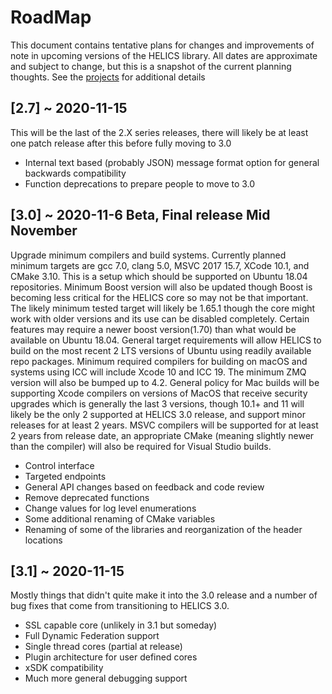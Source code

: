 # RoadMap

This document contains tentative plans for changes and improvements of note in upcoming versions of the HELICS library. All dates are approximate and subject to change, but this is a snapshot of the current planning thoughts. See the [projects](https://github.com/GMLC-TDC/HELICS/projects) for additional details

## \[2.7\] ~ 2020-11-15

This will be the last of the 2.X series releases, there will likely be at least one patch release after this before fully moving to 3.0

- Internal text based (probably JSON) message format option for general backwards compatibility
- Function deprecations to prepare people to move to 3.0

## \[3.0\] ~ 2020-11-6 Beta, Final release Mid November

Upgrade minimum compilers and build systems. Currently planned minimum targets are gcc 7.0, clang 5.0, MSVC 2017 15.7, XCode 10.1, and CMake 3.10. This is a setup which should be supported on Ubuntu 18.04 repositories. Minimum Boost version will also be updated though Boost is becoming less critical for the HELICS core so may not be that important. The likely minimum tested target will likely be 1.65.1 though the core might work with older versions and its use can be disabled completely. Certain features may require a newer boost version(1.70) than what would be available on Ubuntu 18.04. General target requirements will allow HELICS to build on the most recent 2 LTS versions of Ubuntu using readily available repo packages. Minimum required compilers for building on macOS and systems using ICC will include Xcode 10 and ICC 19. The minimum ZMQ version will also be bumped up to 4.2. General policy for Mac builds will be supporting Xcode compilers on versions of MacOS that receive security upgrades which is generally the last 3 versions, though 10.1+ and 11 will likely be the only 2 supported at HELICS 3.0 release, and support minor releases for at least 2 years. MSVC compilers will be supported for at least 2 years from release date, an appropriate CMake (meaning slightly newer than the compiler) will also be required for Visual Studio builds.

- Control interface
- Targeted endpoints
- General API changes based on feedback and code review
- Remove deprecated functions
- Change values for log level enumerations
- Some additional renaming of CMake variables
- Renaming of some of the libraries and reorganization of the header locations

## \[3.1\] ~ 2020-11-15

Mostly things that didn't quite make it into the 3.0 release and a number of bug fixes that come from transitioning to HELICS 3.0.

- SSL capable core (unlikely in 3.1 but someday)
- Full Dynamic Federation support
- Single thread cores (partial at release)
- Plugin architecture for user defined cores
- xSDK compatibility
- Much more general debugging support
